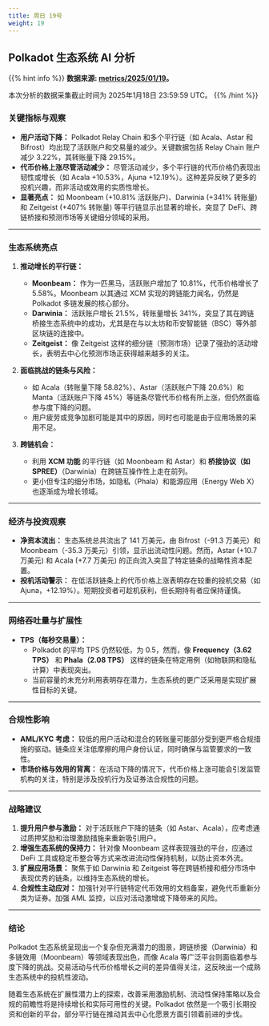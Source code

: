 ```yaml
---
title: 周日 19号
weight: 19
---
```


## **Polkadot 生态系统 AI 分析**
{{% hint info %}}
**数据来源: [metrics/2025/01/19](../../../../metrics/2025/01/19)。**

本次分析的数据采集截止时间为 2025年1月18日 23:59:59 UTC。
{{% /hint %}}

### 关键指标与观察
- **用户活动下降：** Polkadot Relay Chain 和多个平行链（如 Acala、Astar 和 Bifrost）均出现了活跃账户和交易量的减少。关键数据包括 Relay Chain 账户减少 3.22%，其转账量下降 29.15%。
- **代币价格上涨尽管活动减少：** 尽管活动减少，多个平行链的代币价格仍表现出韧性或增长（如 Acala +10.53%，Ajuna +12.19%）。这种差异反映了更多的投机兴趣，而非活动或效用的实质性增长。
- **显著亮点：** 如 Moonbeam (+10.81% 活跃账户)、Darwinia (+341% 转账量) 和 Zeitgeist (+407% 转账量) 等平行链显示出显著的增长，突显了 DeFi、跨链桥接和预测市场等关键细分领域的采用。

---

### 生态系统亮点
1. **推动增长的平行链：**
   - **Moonbeam：** 作为一匹黑马，活跃账户增加了 10.81%，代币价格增长了 5.58%。Moonbeam 以其通过 XCM 实现的跨链能力闻名，仍然是 Polkadot 多链发展的核心部分。
   - **Darwinia：** 活跃账户增长 21.5%，转账量增长 341%，突显了其在跨链桥接生态系统中的成功，尤其是在与以太坊和币安智能链（BSC）等外部区块链的连接中。
   - **Zeitgeist：** 像 Zeitgeist 这样的细分链（预测市场）记录了强劲的活动增长，表明去中心化预测市场正获得越来越多的关注。

2. **面临挑战的链条与风险：**
   - 如 Acala（转账量下降 58.82%）、Astar（活跃账户下降 20.6%）和 Manta（活跃账户下降 45%）等链条尽管代币价格有所上涨，但仍然面临参与度下降的问题。
   - 用户疲劳或竞争加剧可能是其中的原因，同时也可能是由于应用场景的采用不足。

3. **跨链机会：**
   - 利用 **XCM 功能** 的平行链（如 Moonbeam 和 Astar）和 **桥接协议（如 SPREE）**（Darwinia）在跨链互操作性上走在前列。
   - 更小但专注的细分市场，如隐私（Phala）和能源应用（Energy Web X）也逐渐成为增长领域。

---

### 经济与投资观察
- **净资本流出：** 生态系统总共流出了 141 万美元，由 Bifrost（-91.3 万美元）和 Moonbeam（-35.3 万美元）引领，显示出流动性问题。然而，Astar (+10.7 万美元) 和 Acala (+7.7 万美元) 的正向流入突显了特定链条的战略性资本配置。
- **投机活动警示：** 在低活跃链条上的代币价格上涨表明存在较重的投机交易（如 Ajuna，+12.19%）。短期投资者可趁机获利，但长期持有者应保持谨慎。

---

### 网络吞吐量与扩展性
- **TPS（每秒交易量）：**
  - Polkadot 的平均 TPS 仍然较低，为 0.5，然而，像 **Frequency（3.62 TPS）** 和 **Phala（2.08 TPS）** 这样的链条在特定用例（如物联网和隐私计算）中表现突出。
  - 当前容量的未充分利用表明存在潜力，生态系统的更广泛采用是实现扩展性目标的关键。

---

### 合规性影响
- **AML/KYC 考虑：** 较低的用户活动和混合的转账量可能部分受到更严格合规措施的驱动。链条应关注低摩擦的用户身份认证，同时确保与监管要求的一致性。
- **市场价格与效用的背离：** 在活动下降的情况下，代币价格上涨可能会引发监管机构的关注，特别是涉及投机行为及证券法合规性的问题。

---

### 战略建议
1. **提升用户参与激励：** 对于活跃账户下降的链条（如 Astar、Acala），应考虑通过质押奖励和治理激励措施来重新吸引用户。
2. **增强生态系统的保持力：** 针对像 Moonbeam 这样表现强劲的平台，应通过 DeFi 工具或稳定币整合等方式来改进流动性保持机制，以防止资本外流。
3. **扩展应用场景：** 聚焦于如 Darwinia 和 Zeitgeist 等在跨链桥接和细分市场中表现优秀的链条，以维持生态系统的增长。
4. **合规性主动应对：** 加强针对平行链特定代币效用的文档备案，避免代币重新分类为证券。加强 AML 监控，以应对活动激增或下降带来的风险。

---

### 结论
Polkadot 生态系统呈现出一个复杂但充满潜力的图景，跨链桥接（Darwinia）和多链效用（Moonbeam）等领域表现出色，而像 Acala 等广泛平台则面临着参与度下降的挑战。交易活动与代币价格增长之间的差异值得关注，这反映出一个成熟生态系统中的投机性波动。

随着生态系统在扩展性潜力上的探索，改善采用激励机制、流动性保持策略以及合规的前瞻性将是持续增长和实际可用性的关键。Polkadot 依然是一个吸引长期投资和创新的平台，部分平行链在推动其去中心化愿景方面引领着前进的步伐。

